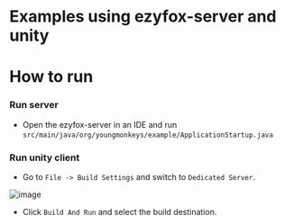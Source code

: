 # Examples using ezyfox-server and unity

# How to run

### Run server
- Open the ezyfox-server in an IDE and run `src/main/java/org/youngmonkeys/example/ApplicationStartup.java`

### Run unity client
- Go to `File -> Build Settings` and switch to `Dedicated Server`.

![image](https://github.com/vu-luong/ezyfox-server-unity-examples/assets/8142030/7e6d315e-0218-4b0b-9e92-7cd4705cd114)

- Click `Build And Run` and select the build destination.

